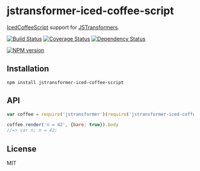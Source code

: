 # jstransformer-iced-coffee-script

[IcedCoffeeScript](http://maxtaco.github.io/coffee-script/) support for [JSTransformers](http://github.com/jstransformers).

[![Build Status](https://img.shields.io/travis/jstransformers/jstransformer-iced-coffee-script/master.svg)](https://travis-ci.org/jstransformers/jstransformer-iced-coffee-script)
[![Coverage Status](https://img.shields.io/codecov/c/github/jstransformers/jstransformer-iced-coffee-script/master.svg)](https://codecov.io/gh/jstransformers/jstransformer-iced-coffee-script)
[![Dependency Status](https://img.shields.io/david/jstransformers/jstransformer-iced-coffee-script/master.svg)](http://david-dm.org/jstransformers/jstransformer-iced-coffee-script)

[![NPM version](https://img.shields.io/npm/v/jstransformer-iced-coffee-script.svg)](https://www.npmjs.org/package/jstransformer-iced-coffee-script)

## Installation

    npm install jstransformer-iced-coffee-script

## API

```js
var coffee = require('jstransformer')(require('jstransformer-iced-coffee-script'))

coffee.render('n = 42', {bare: true}).body
//=> var n; n = 42;
```

## License

MIT
